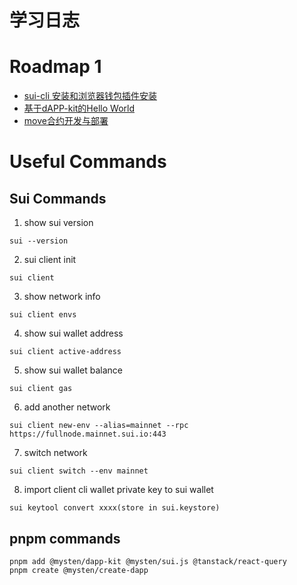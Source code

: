 # 学习日志

# Roadmap 1

- [sui-cli 安装和浏览器钱包插件安装](journal/week01/install.md)
- [基于dAPP-kit的Hello World](journal/week01/dAPP-kit.md)
- [move合约开发与部署](journal/week01/move-contract.md)





# Useful Commands
## Sui Commands

1. show sui version

```
sui --version
```

2. sui client init

```
sui client
```

3. show network info

```
sui client envs
```

4. show sui wallet address

```
sui client active-address
```

5. show sui wallet balance

```
sui client gas
```

6. add another network

```
sui client new-env --alias=mainnet --rpc https://fullnode.mainnet.sui.io:443
```

7. switch network

```
sui client switch --env mainnet
```

8. import client cli wallet private key to sui wallet

```
sui keytool convert xxxx(store in sui.keystore)
```

## pnpm commands

```
pnpm add @mysten/dapp-kit @mysten/sui.js @tanstack/react-query
pnpm create @mysten/create-dapp
```


